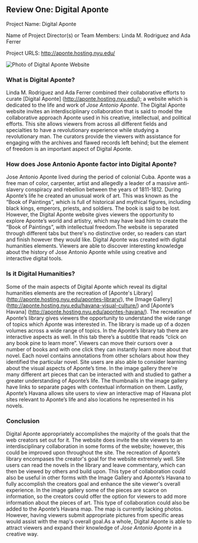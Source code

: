 ## Review One: Digital Aponte 

Project Name: Digital Aponte

Name of Project Director(s) or Team Members: Linda M. Rodriguez and Ada Ferrer

Project URLS: http://aponte.hosting.nyu.edu/


![Photo of Digital Aponte Website](https://jereeemiaah.github.io/Jeremiah-L.-Bethea/images/AponteReviewCover.png)

### What is Digital Aponte?

Linda M. Rodriguez and Ada Ferrer combined their collaborative efforts to curate [Digital Aponte] (http://aponte.hosting.nyu.edu/); a website which is dedicated to the life and work of _Jose Antonio Aponte_. The Digital Aponte website invites an interdisciplinary collaboration that is said to model the collaborative approach Aponte used in his creative, intellectual, and political efforts. This site allows viewers from across all different fields and specialties to have a revolutionary experience while studying a revolutionary man. The curators provide the viewers with assistance for engaging with the archives and flawed records left behind; but the element of freedom is an important aspect of Digital Aponte.

### How does Jose Antonio Aponte factor into Digital Aponte?

Jose Antonio Aponte lived during the period of colonial Cuba. Aponte was a free man of color, carpenter, artist and allegedly a leader of a massive anti-slavery conspiracy and rebellion between the years of 1811-1812. During Aponte’s life he created an unusual work of art. This was known as the “Book of Paintings”, which is full  of historical and mythical figures, including black kings, emperors, priests, and soldiers. The book is said to be lost. However, the Digital Aponte website gives viewers the opportunity to explore Aponte’s world and artistry, which may have lead him to create the  “Book of Paintings”, with intellectual freedom.The website is separated through different tabs but there's no distinctive order, so readers can start and finish however they would like. Digital Aponte was created with digital humanities elements. Viewers are able to discover interesting knowledge about the history of Jose Antonio Aponte while using creative and interactive digital tools. 

### Is it Digital Humanities?

Some of the main aspects of Digital Aponte which reveal its digital humanities elements are the recreation of [Aponte's Library] (http://aponte.hosting.nyu.edu/apontes-library/), the [Image Gallery] (http://aponte.hosting.nyu.edu/havana-visual-culture/) and [Aponte’s Havana] (http://aponte.hosting.nyu.edu/apontes-havana/). The recreation of Aponte’s library gives viewers the opportunity to understand the wide range of topics which Aponte was interested in. The library is made up of a dozen volumes across a wide range of topics. In the Aponte’s library tab there are interactive aspects as well. In this tab there’s a subtitle that reads “click on any book pine to learn more”. Viewers can move their cursors over a number of books and with one click they can instantly learn more about that novel. Each novel contains annotations from other scholars about how they identified the particular novel. Site users are also able to consider learning about the visual aspects of Aponte’s time. In the image gallery there're many different art pieces that can be interacted with and studied to gather a greater understanding of Aponte’s life. The thumbnails in the image gallery have links to separate pages with contextual information on them. Lastly, Aponte’s Havana allows site users to view an interactive map of Havana plot sites relevant to Aponte’s life and also locations he represented in his novels. 

### Conclusion

Digital Aponte appropriately accomplishes the majority of the goals that the web creators set out for it.  The website does invite the site viewers to an interdisciplinary collaboration in some forms of the website; however, this could be improved upon throughout the site. The recreation of Aponte’s library encompases the creator's goal for the website extremely well. Site users can read the novels in the library and leave commentary, which can then be viewed by others and build upon. This type of collaboration could also be useful in other forms with the Image Gallery and Aponte’s Havana to fully accomplish the creators goal and enhance the site viewer's overall experience. In the image gallery some of the pieces are scarce on information, so the creators could offer the option for viewers to add more information about the pieces of art. This type of collaboration could also be added to the Aponte’s Havana map. The map is currently lacking photos. However, having viewers submit appropriate pictures from specific areas would assist with the map's overall goal.As a whole, Digital Aponte is able to attract viewers and expand their knowledge of _Jose Antonio Aponte_ in a creative way.
 
